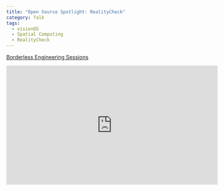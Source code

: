 ```yaml
---
title: "Open Source Spotlight: RealityCheck"
category: Talk
tags:
  - visionOS
  - Spatial Computing
  - RealityCheck
---
```


[Borderless Engineering Sessions](https://www.borderlessengineeringconf.com)

<iframe width="560" height="315" src="https://www.youtube.com/embed/89iYsoWBrME?si=6JTgekiSPtIsPunj" title="YouTube video player" frameborder="0" allow="accelerometer; autoplay; clipboard-write; encrypted-media; gyroscope; picture-in-picture; web-share" allowfullscreen></iframe>